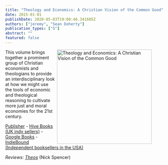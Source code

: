 ```yaml
---
title: "Theology and Economics: A Christian Vision of the Common Good"
date: 2015-01-01
publishDate: 2020-05-03T19:08:46.341605Z
authors: ["jeremy", "Sean Doherty"]
publication_types: ["5"]
abstract: ""
featured: false
---
```


<p><figure><img class="econbook" src="http://jeremykidwell.info/images/theology_and_economics-medium.jpg" align="right" width=300px alt="Theology and Economics: A Christian Vision of the Common Good"></figure> This volume brings together a prominent group of Christian economists and theologians to provide an interdisciplinary look at how we might use the tools of economic and theological reasoning to cultivate more just and moral economies for the 21st century.

<a href="http://www.palgrave.com/gb/book/9781137552235">Publisher</a> - <a href="http://www.hive.co.uk/Product/Jeremy-Kidwell/Theology-and-Economics--A-Christian-Vision-of-the-Common-Good/17570373">Hive Books (UK indy sellers)</a> - <a href="https://books.google.co.uk/books?id=JMOhCgAAQBAJ&printsec=frontcover&source=gbs_ge_summary_r&cad=0#v=onepage&q&f=false">Google Books</a> - <a href="http://www.indiebound.org/book/9781472476517">IndieBound (Independent booksellers in the USA) </a>

<em>Reviews:</em> <a href="http://www.theosthinktank.co.uk/comment/2016/03/17/theology-and-economics"><em>Theos</em></a> (Nick Spencer) <br /> <br /></p>